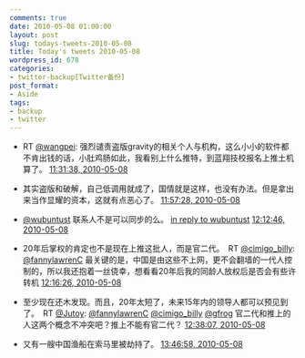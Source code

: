 ```yaml
---
comments: true
date: 2010-05-08 01:00:00
layout: post
slug: todays-tweets-2010-05-08
title: Today's tweets 2010-05-08
wordpress_id: 678
categories:
- twitter-backup[Twitter备份]
post_format:
- Aside
tags:
- backup
- twitter
---
```





  * RT [@wangpei](http://twitter.com/wangpei): 强烈谴责盗版gravity的相关个人与机构，这么小小的软件都不肯出钱的话，小肚鸡肠如此，我看别上什么推特，到蓝翔技校报名上推土机算了。 [11:31:38, 2010-05-08](http://twitter.com/gfrog/statuses/13587342865)





  * 其实盗版和破解，自己低调用就成了，国情就是这样，也没有办法。但是拿出来当作显耀的资本，这就有点恶心了。 [11:57:28, 2010-05-08](http://twitter.com/gfrog/statuses/13588557623)





  * [@wubuntust](http://twitter.com/wubuntust) 联系人不是可以同步的么。 [in reply to wubuntust](http://twitter.com/wubuntust/statuses/13589091248) [12:12:46, 2010-05-08](http://twitter.com/gfrog/statuses/13589272398)





  * 20年后掌权的肯定也不是现在上推这批人，而是官二代。　RT [@cimigo_billy](http://twitter.com/cimigo_billy): [@fannylawrenC](http://twitter.com/fannylawrenC) 最关键的是，中国是由这些不上网，更不会翻墙的一代人控制的，所以我还抱着一丝侥幸，想看看20年后我的同龄人放权后是否会有些许转机 [12:16:26, 2010-05-08](http://twitter.com/gfrog/statuses/13589440622)





  * 至少现在还木发现。而且，20年太短了，未来15年内的领导人都可以预见到了。　RT [@Jutoy](http://twitter.com/Jutoy): [@fannylawrenC](http://twitter.com/fannylawrenC) [@cimigo_billy](http://twitter.com/cimigo_billy) [@gfrog](http://twitter.com/gfrog) 官二代和推上的人这两个概念不冲突吧？推上不能有官二代？ [12:38:07, 2010-05-08](http://twitter.com/gfrog/statuses/13590389912)





  * 又有一艘中国渔船在索马里被劫持了。 [13:46:58, 2010-05-08](http://twitter.com/gfrog/statuses/13593089591)




